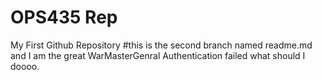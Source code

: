 # OPS435 Rep
My First Github Repository
#this is the second branch named readme.md and I am the great WarMasterGenral
Authentication failed what should I doooo.
